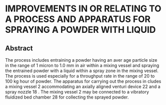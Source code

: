 # IMPROVEMENTS IN OR RELATING TO A PROCESS AND APPARATUS FOR SPRAYING A POWDER WITH LIQUID

## Abstract
The process includes entraining a powder having an aver age particle size in the range of 1 micron to 1.0 mm in air within a mixing vessel and spraying the entrained powder with a liquid within a spray zone in the mixing vessel. The process is used especially for a throughput rate in the range of 20 to 100 kg hour of powder. The apparatus for carrying out the process in cludes a mixing vessel 2 accommodating an axially aligned venturi device 22 and a spray nozzle 18 . The mixing vessel 2 may be connected to a vibratory fluidized bed chamber 28 for collecting the sprayed powder.